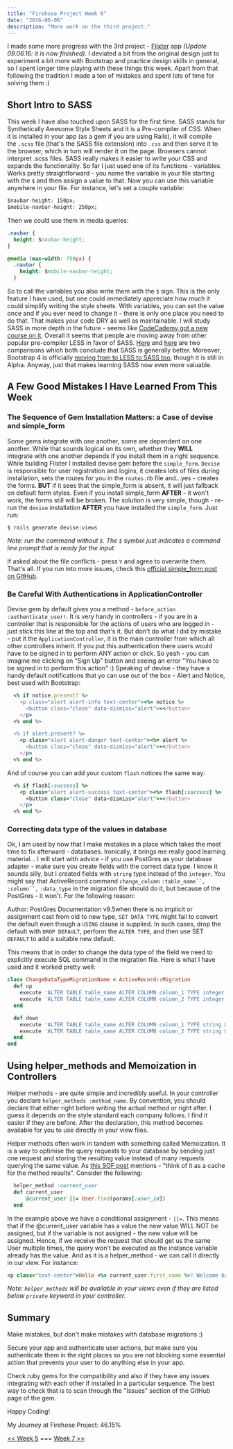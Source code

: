 ```yaml
---
title: "Firehose Project Week 6"
date: "2016-06-06"
description: "More work on the third project."
---
```


I made some more progress with the 3rd project - [Flixter](http://flixter-aleks-gorbenko.herokuapp.com/) app _(Update 09.06.16: it is now finished)._ I deviated a bit from the original design just to experiment a bit more with Bootstrap and practice design skills in general, so I spent longer time playing with these things this week. Apart from that following the tradition I made a ton of mistakes and spent lots of time for solving them :)

## Short Intro to SASS

This week I have also touched upon SASS for the first time. SASS stands for Synthetically Awesome Style Sheets and it is a Pre-compiler of CSS. When it is installed in your app (as a gem if you are using Rails), it will compile the `.scss` file (that's the SASS file extension) into `.css` and then serve it to the browser, which in turn will render it on the page. Browsers cannot interpret .scss files. SASS really makes it easier to write your CSS and expands the functionality. So far I just used one of its functions - variables. Works pretty straightforward - you name the variable in your file starting with the `$` and then assign a value to that. Now you can use this variable anywhere in your file. For instance, let's set a couple variable:

```css
$navbar-height: 150px;
$mobile-navbar-height: 250px;
```

Then we could use them in media queries:

```css
.navbar {
  height: $navbar-height;
}

@media (max-width: 750px) {
  .navbar {
    height: $mobile-navbar-height;
  }
```

So to call the variables you also write them with the `$` sign. This is the only feature I have used, but one could immediately appreciate how much it could simplify writing the style sheets. With variables, you can set the value once and if you ever need to change it - there is only one place you need to do that. That makes your code DRY as well as maintainable. I will study SASS in more depth in the future - seems like [CodeCademy got a new course on it](https://www.codecademy.com/learn/learn-sass). Overall it seems that people are moving away from other popular pre-compiler LESS in favor of SASS. [Here](http://www.hongkiat.com/blog/sass-vs-less/) and [here](http://www.zingdesign.com/less-vs-sass-its-time-to-switch-to-sass/) are two comparisons which both conclude that SASS is generally better. Moreover, Bootstrap 4 is officially [moving from to LESS to SASS too](http://blog.getbootstrap.com/2015/08/19/bootstrap-4-alpha/), though it is still in Alpha. Anyway, just that makes learning SASS now even more valuable.

## A Few Good Mistakes I Have Learned From This Week

### The Sequence of Gem Installation Matters: a Case of devise and simple_form

Some gems integrate with one another, some are dependent on one another. While that sounds logical on its own, whether they **WILL** integrate with one another depends if you install them in a right sequence. While building Flixter I installed devise gem before the `simple_form`. `Devise` is responsible for user registration and logins, it creates lots of files during installation, sets the routes for you in the `routes.`rb file and...yes - creates the forms. **BUT** if it sees that the simple_form is absent, it will just fallback on default form styles. Even if you install simple_form **AFTER** - it won't work, the forms still will be broken. The solution is very simple, though - re-run the `devise` installation **AFTER** you have installed the `simple_form`. Just run:

`$ rails generate devise:views`

_Note: run the command without `$`. The `$`_ symbol _just indicates a command line prompt that is ready for the input._

If asked about the file conflicts - press `Y` and agree to overwrite them. That's all. If you run into more issues, check this [official simple_form post on GitHub](https://github.com/plataformatec/simple_form/wiki/Simple-Form-with-Devise).

### Be Careful With Authentications in ApplicationController

Devise gem by default gives you a method - `before_action :authenticate_user!`. It is very handy in controllers - if you are in a controller that is responsible for the actions of users who are logged in - just stick this line at the top and that's it. But don't do what I did by mistake - put it the `ApplicationController`, it is the main controller from which all other controllers inherit. If you put this authentication there users would have to be signed in to perform ANY action or click. So yeah - you can imagine me clicking on "Sign Up" button and seeing an error "You have to be signed in to perform this action" :) Speaking of devise - they have a handy default notifications that yo can use out of the box - Alert and Notice, best used with Bootstrap:

```ruby
  <% if notice.present? %>
    <p class="alert alert-info text-center"><%= notice %>
      <button class="close" data-dismiss="alert">×</button>
    </p>
  <% end %>

  <% if alert.present? %>
    <p class="alert alert-danger text-center"><%= alert %>
      <button class="close" data-dismiss="alert">×</button>
    </p>
  <% end %>
```

And of course you can add your custom `flash` notices the same way:

```ruby
  <% if flash[:success] %>
    <p class="alert alert-success text-center"><%= flash[:success] %>
      <button class="close" data-dismiss="alert">×</button>
    </p>
  <% end %>
```

### Correcting data type of the values in database

Ok, I am used by now that I make mistakes in a place which takes the most time to fix afterward - databases. Ironically, it brings me really good learning material... I will start with advice - if you use PostGres as your database adapter - make sure you create fields with the correct data type. I know it sounds silly, but I created fields with `string` type instead of the `integer`. You might say that ActiveRecord command `change_column` `:table_name``,` `:column``,` `:data_type` in the migration file should do it, but because of the PostGres - it won't. For the following reason:

Author: PostGres Documentation v9.5when there is no implicit or assignment cast from old to new type, `SET DATA TYPE` might fail to convert the default even though a `USING` clause is supplied. In such cases, drop the default with `DROP DEFAULT`, perform the `ALTER TYPE`, and then use SET `DEFAULT` to add a suitable new default.

This means that in order to change the data type of the field we need to explicitly execute SQL command in the migration file. Here is what I have used and it worked pretty well:

```ruby
class ChangeDataTypeMigrationName < ActiveRecord::Migration
  def up
    execute 'ALTER TABLE table_name ALTER COLUMN column_1 TYPE integer USING (course_id::integer)'
    execute 'ALTER TABLE table_name ALTER COLUMN column_2 TYPE integer USING (user_id::integer)'
  end

  def down
    execute 'ALTER TABLE table_name ALTER COLUMN column_1 TYPE string USING (course_id::string)'
    execute 'ALTER TABLE table_name ALTER COLUMN column_2 TYPE string USING (user_id::string)'
  end
end
```

## Using helper_methods and Memoization in Controllers

Helper methods - are quite simple and incredibly useful. In your controller you declare `helper_methods :method_name`. By convention, you should declare that either right before writing the actual method or right after. I guess it depends on the style standard each company follows. I find it easier if they are before. After the declaration, this method becomes available for you to use directly in your view files.

Helper methods often work in tandem with something called Memoization. It is a way to optimise the query requests to your database by sending just one request and storing the resulting value instead of many requests querying the same value. As [this SOF post](http://stackoverflow.com/questions/1988804/what-is-memoization-and-how-can-i-use-it-in-python) mentions - "think of it as a cache for the method results". Consider the following:

```ruby
  helper_method :current_user
  def current_user
      @current_user ||= User.find(params[:user_id])
  end
```

In the example above we have a conditional assignment - `||=`. This means that if the @current_user variable has a value the new value WILL NOT be assigned, but if the variable is not assigned - the new value will be assigned. Hence, if we receive the request that should get us the same User multiple times, the query won't be executed as the instance variable already has the value. And as it is a helper_method - we can call it directly in our view. For instance:

```ruby
<p class="text-center">Hello <%= current_user.first_name %>! Welcome back!</p>
```

_Note: `helper_methods` will be available in your views even if they are listed below `private` keyword in your controller._

## Summary

Make mistakes, but don't make mistakes with database migrations :)

Secure your app and authenticate user actions, but make sure you authenticate them in the right places so you are not blocking some essential action that prevents your user to do anything else in your app.

Check ruby gems for the compatibility and also if they have any issues integrating with each other if installed in a particular sequence. The best way to check that is to scan through the "Issues" section of the GitHub page of the gem.

Happy Coding!

My Journey at Firehose Project: 46.15%

[<< Week 5](http://localhost/firehose-project-week-5) === [Week 7 >>](http://localhost/firehose-project-week-7)

